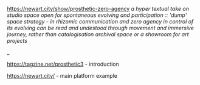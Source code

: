 https://newart.city/show/prosthetic-zero-agency 
_a hyper textual take on studio space open for spontaneous evolving and participation 
:: 
'dump' space strategy - in rhizomic communication and zero agency in control of its evolving
can be read and undestood through movement and immersive journey, 
rather than catalogisation archival space or a showroom for art projects_

_

https://tagzine.net/prosthetic3 - introduction

https://newart.city/ - main platform example
